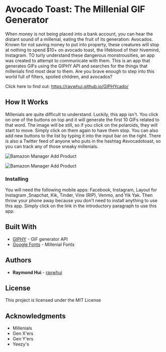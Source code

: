 # Avocado Toast: The Millenial GIF Generator

When money is not being placed into a bank account, you can hear the distant sound of a millenial, eating the fruit of its generation: Avocados. Known for not saving money to put into property, these creatures will stop at nothing to spend $10+ on avocado toast, the lifeblood of their hivemind, Instagram. TO turly understand these dangerous monstrousities, an app was created to attempt to communicate with them. This is an app that generates GIFs using the GIPHY API and searches for the things that millenials find most dear to them. Are you brave enough to step into this world full of filters, spoiled children, and avocados?

Click here to find out: https://raywhui.github.io/GIPHYcado/


## How It Works

Millenials are quite difficult to understand. Luckily, this app isn't. You click on one of the buttons on top and it will generate the first 10 GIFs related to that word. The image will be still, so if you click on the polaroids, they will start to move. Simply click on them again to have them stop. You can also add new buttons to the list by typing it into the input bar on the right. There is also a Twitter feed of anyone who puts in the hashtag #avocadotoast, so you can track any of those sneaky millenials.

![Bamazon Manager Add Product](https://raw.githubusercontent.com/raywhui/Bamazon/master/screen1a.png)

![Bamazon Manager Add Product](https://raw.githubusercontent.com/raywhui/Bamazon/master/screen2a.png)


### Installing

You will need the following mobile apps: Facebook, Instagram, Layout for Instagram ,Snapchat, Kik, Tinder, Vine (RIP), Venmo, and Yik Yak. Then throw your phone away because you don't need to install anything to use this app. Simply click on the link in the introductory paragraph to use this app.


## Built With

* [GIPHY](https://developers.giphy.com/) - GIF generator API
* [Google Fonts](https://fonts.google.com/) - Millenial Fonts
 

## Authors

* **Raymond Hui** - [raywhui](https://github.com/raywhui/)


## License

This project is licensed under the MIT License


## Acknowledgments

* Millenials
* Gen X'ers
* Gen Y'ers
* Yeezy's
